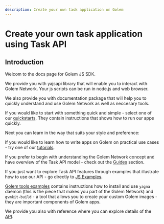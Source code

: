 ```yaml
---
description: Create your own task application on Golem
---
```


# Create your own task application using Task API

## Introduction

Welcom to the docs page for Golem JS SDK. 

We provide you with yajsapi library that will enable you to interact with Golem Network. Your js scripts can be run in node.js and web browser.

We also provide you with documentation package that will help you to quickly understand and use Golem Network as well as neccesary tools.

If you would like to start with something quick and simple - select one of our [quickstarts](quickstart/index.md). They contain instructions that shows how to run our apps quickly. 

Next you can learn in the way that suits your style and preference: 

If you would like to learn how to write apps on Golem on practical use cases - try one of our [tutorials](tutorials/index.md).

If you prefer to begin with understanding the Golem Network concept and have overview of the Task API model - check out the [Guides](guides/index.md) section.

If you just want to explore Task API features through examples that illustrate how to use our API - go directly to [JS Examples](examples/index.md).

[Golem tools examples](examples/tools/index.md) contains instructions how to install and use `yagna` daemon (this is the piece that makes you part of the Golem Network) and `gvmkit-build` - a tool that allows you to create your custom Golem images - they are important components of Golem apps.

We provide you also with reference where you can explore details of the [API](docs/index.md).


